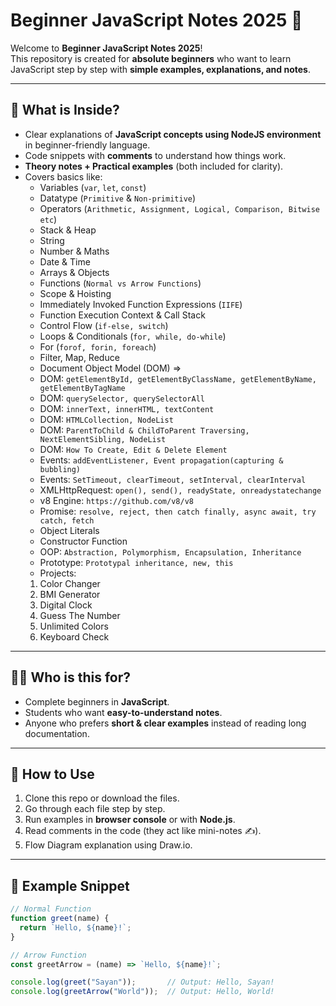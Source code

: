# Beginner JavaScript Notes 2025 📘

Welcome to **Beginner JavaScript Notes 2025**!  
This repository is created for **absolute beginners** who want to learn JavaScript step by step with **simple examples, explanations, and notes**.  

---

## 📌 What is Inside?
- Clear explanations of **JavaScript concepts using NodeJS environment** in beginner-friendly language.  
- Code snippets with **comments** to understand how things work.  
- **Theory notes + Practical examples** (both included for clarity).  
- Covers basics like:
  - Variables (`var`, `let`, `const`)
  - Datatype (`Primitive` & `Non-primitive`)
  - Operators (`Arithmetic, Assignment, Logical, Comparison, Bitwise etc`)
  - Stack & Heap
  - String 
  - Number & Maths
  - Date & Time
  - Arrays & Objects
  - Functions (`Normal vs Arrow Functions`)
  - Scope & Hoisting
  - Immediately Invoked Function Expressions (`IIFE`)
  - Function Execution Context & Call Stack
  - Control Flow (`if-else, switch`)
  - Loops & Conditionals (`for, while, do-while`)
  - For (`forof, forin, foreach`)
  - Filter, Map, Reduce
  - Document Object Model (DOM) =>
  - DOM: `getElementById, getElementByClassName, getElementByName, getElementByTagName`
  - DOM: `querySelector, querySelectorAll`
  - DOM: `innerText, innerHTML, textContent`
  - DOM: `HTMLCollection, NodeList`
  - DOM: `ParentToChild & ChildToParent Traversing, NextElementSibling, NodeList`
  - DOM: `How To Create, Edit & Delete Element`
  - Events: `addEventListener, Event propagation(capturing & bubbling)`
  - Events: `SetTimeout, clearTimeout, setInterval, clearInterval`
  - XMLHttpRequest: `open(), send(), readyState, onreadystatechange`
  - v8 Engine: `https://github.com/v8/v8`
  - Promise: `resolve, reject, then catch finally, async await, try catch, fetch`
  - Object Literals
  - Constructor Function
  - OOP: `Abstraction, Polymorphism, Encapsulation, Inheritance`
  - Prototype: `Prototypal inheritance, new, this`
  - Projects:
  1. Color Changer
  2. BMI Generator
  3. Digital Clock
  4. Guess The Number
  5. Unlimited Colors
  6. Keyboard Check

---

## 🧑‍🎓 Who is this for?
- Complete beginners in **JavaScript**.
- Students who want **easy-to-understand notes**.
- Anyone who prefers **short & clear examples** instead of reading long documentation.

---

## 🚀 How to Use
1. Clone this repo or download the files.
2. Go through each file step by step.
3. Run examples in **browser console** or with **Node.js**.
4. Read comments in the code (they act like mini-notes ✍️).
5. Flow Diagram explanation using Draw.io.

---

## 📝 Example Snippet

```javascript
// Normal Function
function greet(name) {
  return `Hello, ${name}!`;
}

// Arrow Function
const greetArrow = (name) => `Hello, ${name}!`;

console.log(greet("Sayan"));       // Output: Hello, Sayan!
console.log(greetArrow("World"));  // Output: Hello, World!

